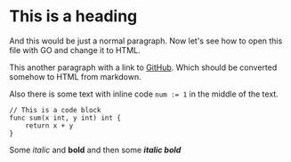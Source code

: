 # This is a heading

And this would be just a normal paragraph. Now let's see how to open this file with GO and change it to HTML.

This another paragraph with a link to [GitHub](https://github.com). Which should be converted somehow to HTML from markdown.

Also there is some text with inline code `num := 1` in the middle of the text.

```
// This is a code block
func sum(x int, y int) int {
    return x + y
}
```

Some _italic_ and __bold__ and then some *__italic bold__*
